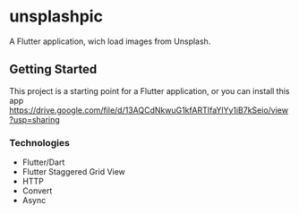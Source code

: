 # unsplashpic

A Flutter application, wich load images from Unsplash.


## Getting Started

This project is a starting point for a Flutter application, 
or you can install this app
<href>https://drive.google.com/file/d/13AQCdNkwuG1kfARTIfaYlYy1iB7kSeio/view?usp=sharing</href>

<h3> Technologies</h3>
 <ul>
   <li>Flutter/Dart</li>
   <li>Flutter Staggered Grid View</li>
   <li>HTTP</li>
   <li>Convert</li>
   <li>Async</li>
 </ul>
